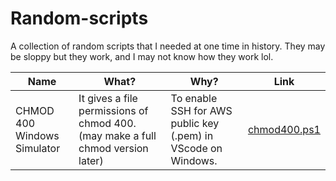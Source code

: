 # Random-scripts

A collection of random scripts that I needed at one time in history. They may be sloppy but they work, and I may not know how they work lol.


| Name | What? | Why? | Link |
| - | - | - | - |
| CHMOD 400 Windows Simulator | It gives a file permissions of chmod 400. (may make a full chmod version later) | To enable SSH for AWS public key (.pem) in VScode on Windows. | [chmod400.ps1](https://github.com/AbdAsh/Random-scripts/blob/main/chmod400.ps1) |
